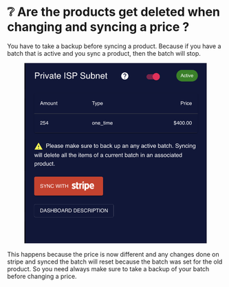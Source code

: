 # ❔ Are the products get deleted when changing and syncing a price ?

You have to take a backup before syncing a product. Because if you have a batch that is active and you sync a product, then the batch will stop.

<figure><img src="../.gitbook/assets/Screenshot 2023-03-20 at 11.23.24.png" alt=""><figcaption></figcaption></figure>

This happens because the price is now different and any changes done on stripe and synced the batch will reset because the batch was set for the old product. So you need always make sure to take a backup of your batch before changing a price.

